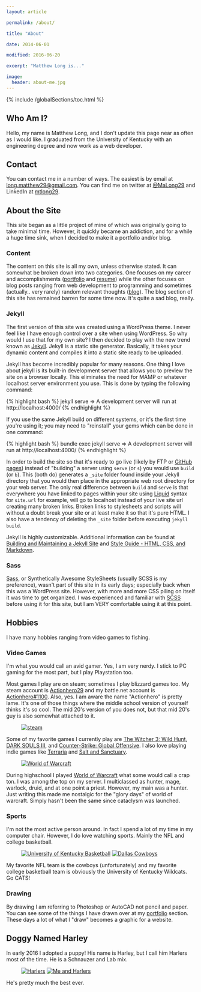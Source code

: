 ```yaml
---
layout: article

permalink: /about/

title: "About"

date: 2014-06-01

modified: 2016-06-20

excerpt: "Matthew Long is..."

image:
  header: about-me.jpg
---
```


{% include /globalSections/toc.html %}

## Who Am I?

Hello, my name is Matthew Long, and I don't update this page near as often as I would like. I graduated from the University of Kentucky with an engineering degree and now work as a web developer.

## Contact

You can contact me in a number of ways. The easiest is by email at <a class="fancyLink" href="mailto:long.matthew29@gmail.com">long.matthew29@gmail.com</a>. You can find me on twitter at <a class="fancyLink" href="https://www.twitter.com/MaLong29" target="_blank">@MaLong29</a> and LinkedIn at <a class="fancyLink" href="https://www.linkedin.com/in/mtlong29" target="_blank">mtlong29</a>.

## About the Site

This site began as a little project of mine of which was originally going to take minimal time. However, it quickly became an addiction, and for a while a huge time sink, when I decided to make it a portfolio and/or blog.

### Content

The content on this site is all my own, unless otherwise stated. It can somewhat be broken down into two categories. One focuses on my career and accomplishments (<a class="fancyLink" href="{{site.url}}/portfolio/">portfolio</a> and <a class="fancyLink" href="{{site.url}}/resume/">resume</a>) while the other focuses on blog posts ranging from web development to programming and sometimes (actually.. very rarely) random relevant thoughts (<a class="fancyLink" href="{{site.url}}/blog/">blog</a>). The blog section of this site has remained barren for some time now. It's quite a sad blog, really.

### Jekyll

The first version of this site was created using a WordPress theme. I never feel like I have enough control over a site when using WordPress. So why would I use that for my own site? I then decided to play with the new trend known as <a class="fancyLink" href="http://jekyllrb.com/" target="_blank">Jekyll</a>. Jekyll is a static site generator. Basically, it takes your dynamic content and compiles it into a static site ready to be uploaded.

Jekyll has become incredibly popular for many reasons. One thing I love about jekyll is its built-in development server that allows you to preview the site on a browser locally. This eliminates the need for MAMP or whatever localhost server environment you use. This is done by typing the following command:

{% highlight bash %}
jekyll serve
=> A development server will run at http://localhost:4000/
{% endhighlight %}

If you use the same Jekyll build on different systems, or it's the first time you're using it; you may need to "reinstall" your gems which can be done in one command:

{% highlight bash %}
bundle exec jekyll serve
=> A development server will run at http://localhost:4000/
{% endhighlight %}

In order to build the site so that it's ready to go live (likely by FTP or <a class="fancyLink" href="https://jekyllrb.com/docs/github-pages/" target="_blank">GitHub pages</a>) instead of "building" a server using `serve` (or `s`) you would use `build` (or `b`). This (both do) generates a `_site` folder found inside your Jekyll directory that you would then place in the appropriate web root directory for your web server. The only real difference between `build` and `serve` is that everywhere you have linked to pages within your site using <a class="fancyLink" href="https://shopify.github.io/liquid/" target="_blank">Liquid</a> syntax for `site.url` for example, will go to localhost instead of your live site url creating many broken links. Broken links to stylesheets and scripts will without a doubt break your site or at least make it so that it's pure HTML. I also have a tendency of deleting the `_site` folder before executing `jekyll build`.

Jekyll is highly customizable. Additional information can be found at <a class="fancyLink" href="{{site.url}}/blog/using-jekyll/">Building and Maintaining a Jekyll Site</a> and <a class="fancyLink" href="{{site.url}}/blog/style-guide/">Style Guide - HTML, CSS, and Markdown</a>.

### Sass

<a class="fancyLink" href="http://sass-lang.com/" target="_blank">Sass</a>, or Synthetically Awesome StyleSheets (usually SCSS is my preference), wasn't part of this site in its early days; especially back when this was a WordPress site. However, with more and more CSS piling on itself it was time to get organized. I was experienced and familiar with <a class="fancyLink" href="{{site.url}}/tag/scss/">SCSS</a> before using it for this site, but I am VERY comfortable using it at this point. 

## Hobbies

I have many hobbies ranging from video games to fishing. 

### Video Games

I'm what you would call an avid gamer. Yes, I am very nerdy. I stick to PC gaming for the most part, but I play Playstation too. 

Most games I play are on steam; sometimes I play blizzard games too. My steam account is <a class="fancyLink" href="http://steamcommunity.com/id/Actionhero29/" target="_blank">Actionhero29</a> and my battle.net account is <a class="fancyLink" href="http://us.battle.net/en/" target="_blank">Actionhero#1100</a>. Also, yes. I am aware the name "Actionhero" is pretty lame. It's one of those things where the middle school version of yourself thinks it's so cool. The mid 20's version of you does not, but that mid 20's guy is also somewhat attached to it. 

<figure class="half">
	<a href="/images/page-about/game1.jpg" title="Steam"><img src="/images/page-about/game1.jpg" alt="steam" /></a>
	<a href="/images/page-about/game2.jpg" title="The Witcher 3"><img src="/images/page-about/game2.jpg" alt=""/></a>
</figure>

Some of my favorite games I currently play are <a class="fancyLink" href="http://store.steampowered.com/app/292030/" target="_blank">The Witcher 3: Wild Hunt</a>, <a class="fancyLink" href="http://store.steampowered.com/app/374320/" target="_blank">DARK SOULS III</a>, and <a class="fancyLink" href="http://store.steampowered.com/app/730/" target="_blank">Counter-Strike: Global Offensive</a>. I also love playing indie  games like <a class="fancyLink" href="http://store.steampowered.com/app/105600/" target="_blank">Terraria</a> and <a class="fancyLink" href="http://store.steampowered.com/app/283640/" target="_blank">Salt and Sanctuary</a>.

<figure class="full">
	<a href="/images/page-about/game3.jpg" title="World of Warcraft"><img src="/images/page-about/game3.jpg" alt="World of Warcraft"/></a>
</figure>

During highschool I played <a class="fancyLink" href="http://us.battle.net/wow/en/" target="_blank">World of Warcraft</a> what some would call a crap ton. I was among the top on my server. I multiclassed as hunter, mage, warlock, druid, and at one point a priest. However, my main was a hunter. Just writing this made me nostalgic for the "glory days" of world of warcraft. Simply hasn't been the same since cataclysm was launched.

### Sports

I'm not the most active person around. In fact I spend a lot of my time in my computer chair. However, I do love watching sports. Mainly the NFL and college basketball.

<figure class="half">
	<a href="/images/page-about/sports1.jpg" title="University of Kentucky Basketball"><img src="/images/page-about/sports1.jpg" alt="University of Kentucky Basketball" /></a>
    <a href="/images/page-about/sports2.jpg" title="Dallas Cowboys"><img src="/images/page-about/sports2.jpg" alt="Dallas Cowboys" /></a>
</figure>

My favorite NFL team is the cowboys (unfortunately) and my favorite college basketball team is obviously the University of Kentucky Wildcats. Go CATS!

### Drawing

By drawing I am referring to Photoshop or AutoCAD not pencil and paper. You can see some of the things I have drawn over at my <a class="fancyLink" href="{{site.url}}/portfolio/">portfolio</a> section. These days a lot of what I "draw" becomes a graphic for a website.

## Doggy Named Harley

In early 2016 I adopted a puppy! His name is Harley, but I call him Harlers most of the time. He is a Schnauzer and Lab mix. 

<figure class="half">
	<a href="/images/page-about/harley1.jpg" title="Harlers"><img src="/images/page-about/harley1.jpg" alt="Harlers" /></a>
    <a href="/images/page-about/harley2.jpg" title="Me and Harlers"><img src="/images/page-about/harley2.jpg" alt="Me and Harlers" /></a>
</figure>

He's pretty much the best ever.

